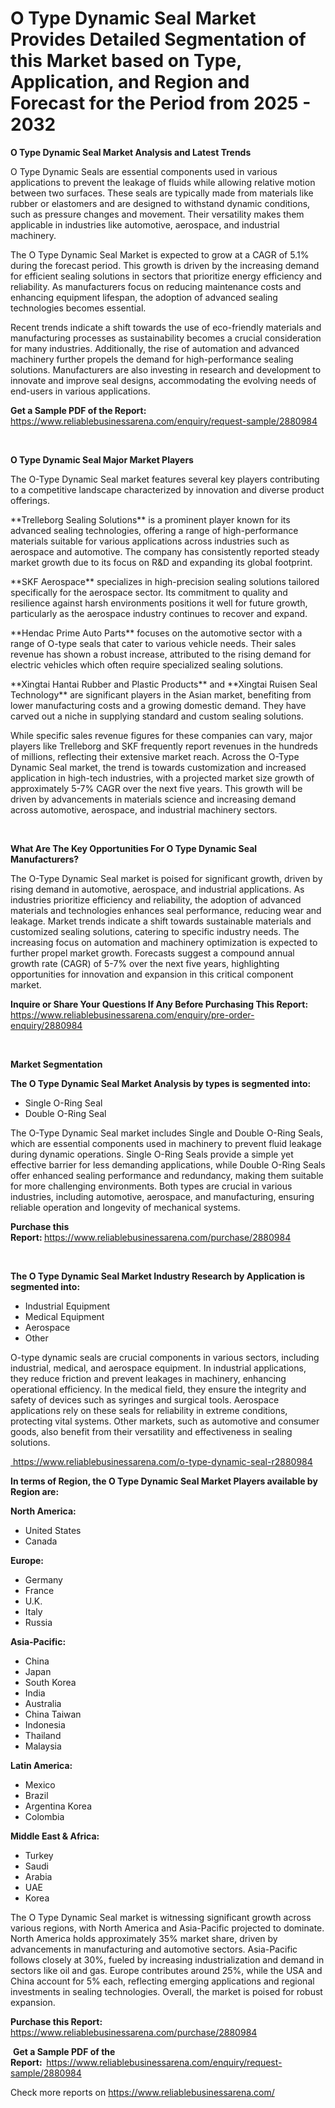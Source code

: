 <p><h1>O Type Dynamic Seal Market Provides Detailed Segmentation of this Market based on Type, Application, and Region and Forecast for the Period from 2025 - 2032</h1></p><p><strong>O Type Dynamic Seal Market Analysis and Latest Trends</strong></p>
<p><p>O Type Dynamic Seals are essential components used in various applications to prevent the leakage of fluids while allowing relative motion between two surfaces. These seals are typically made from materials like rubber or elastomers and are designed to withstand dynamic conditions, such as pressure changes and movement. Their versatility makes them applicable in industries like automotive, aerospace, and industrial machinery.</p><p>The O Type Dynamic Seal Market is expected to grow at a CAGR of 5.1% during the forecast period. This growth is driven by the increasing demand for efficient sealing solutions in sectors that prioritize energy efficiency and reliability. As manufacturers focus on reducing maintenance costs and enhancing equipment lifespan, the adoption of advanced sealing technologies becomes essential.</p><p>Recent trends indicate a shift towards the use of eco-friendly materials and manufacturing processes as sustainability becomes a crucial consideration for many industries. Additionally, the rise of automation and advanced machinery further propels the demand for high-performance sealing solutions. Manufacturers are also investing in research and development to innovate and improve seal designs, accommodating the evolving needs of end-users in various applications.</p></p>
<p><strong>Get a Sample PDF of the Report:&nbsp;</strong> <a href="https://www.reliablebusinessarena.com/enquiry/request-sample/2880984?utm_campaign=3055&utm_medium=2&utm_source=Github&utm_content=ia&utm_term=12032025&utm_id=o-type-dynamic-seal">https://www.reliablebusinessarena.com/enquiry/request-sample/2880984</a></p>
<p>&nbsp;</p>
<p><strong>O Type Dynamic Seal Major Market Players</strong></p>
<p><p>The O-Type Dynamic Seal market features several key players contributing to a competitive landscape characterized by innovation and diverse product offerings. </p><p>**Trelleborg Sealing Solutions** is a prominent player known for its advanced sealing technologies, offering a range of high-performance materials suitable for various applications across industries such as aerospace and automotive. The company has consistently reported steady market growth due to its focus on R&D and expanding its global footprint.</p><p>**SKF Aerospace** specializes in high-precision sealing solutions tailored specifically for the aerospace sector. Its commitment to quality and resilience against harsh environments positions it well for future growth, particularly as the aerospace industry continues to recover and expand.</p><p>**Hendac Prime Auto Parts** focuses on the automotive sector with a range of O-type seals that cater to various vehicle needs. Their sales revenue has shown a robust increase, attributed to the rising demand for electric vehicles which often require specialized sealing solutions.</p><p>**Xingtai Hantai Rubber and Plastic Products** and **Xingtai Ruisen Seal Technology** are significant players in the Asian market, benefiting from lower manufacturing costs and a growing domestic demand. They have carved out a niche in supplying standard and custom sealing solutions.</p><p>While specific sales revenue figures for these companies can vary, major players like Trelleborg and SKF frequently report revenues in the hundreds of millions, reflecting their extensive market reach. Across the O-Type Dynamic Seal market, the trend is towards customization and increased application in high-tech industries, with a projected market size growth of approximately 5-7% CAGR over the next five years. This growth will be driven by advancements in materials science and increasing demand across automotive, aerospace, and industrial machinery sectors.</p></p>
<p>&nbsp;</p>
<p><strong>What Are The Key Opportunities For O Type Dynamic Seal Manufacturers?</strong></p>
<p><p>The O-Type Dynamic Seal market is poised for significant growth, driven by rising demand in automotive, aerospace, and industrial applications. As industries prioritize efficiency and reliability, the adoption of advanced materials and technologies enhances seal performance, reducing wear and leakage. Market trends indicate a shift towards sustainable materials and customized sealing solutions, catering to specific industry needs. The increasing focus on automation and machinery optimization is expected to further propel market growth. Forecasts suggest a compound annual growth rate (CAGR) of 5-7% over the next five years, highlighting opportunities for innovation and expansion in this critical component market.</p></p>
<p><strong>Inquire or Share Your Questions If Any Before Purchasing This Report:</strong> <a href="https://www.reliablebusinessarena.com/enquiry/pre-order-enquiry/2880984?utm_campaign=3055&utm_medium=2&utm_source=Github&utm_content=ia&utm_term=12032025&utm_id=o-type-dynamic-seal">https://www.reliablebusinessarena.com/enquiry/pre-order-enquiry/2880984</a></p>
<p>&nbsp;</p>
<p><strong>Market Segmentation</strong></p>
<p><strong>The O Type Dynamic Seal Market Analysis by types is segmented into:</strong></p>
<p><ul><li>Single O-Ring Seal</li><li>Double O-Ring Seal</li></ul></p>
<p><p>The O-Type Dynamic Seal market includes Single and Double O-Ring Seals, which are essential components used in machinery to prevent fluid leakage during dynamic operations. Single O-Ring Seals provide a simple yet effective barrier for less demanding applications, while Double O-Ring Seals offer enhanced sealing performance and redundancy, making them suitable for more challenging environments. Both types are crucial in various industries, including automotive, aerospace, and manufacturing, ensuring reliable operation and longevity of mechanical systems.</p></p>
<p><strong>Purchase this Report:&nbsp;</strong><a href="https://www.reliablebusinessarena.com/purchase/2880984?utm_campaign=3055&utm_medium=2&utm_source=Github&utm_content=ia&utm_term=12032025&utm_id=o-type-dynamic-seal">https://www.reliablebusinessarena.com/purchase/2880984</a></p>
<p>&nbsp;</p>
<p><strong>The O Type Dynamic Seal Market Industry Research by Application is segmented into:</strong></p>
<p><ul><li>Industrial Equipment</li><li>Medical Equipment</li><li>Aerospace</li><li>Other</li></ul></p>
<p><p>O-type dynamic seals are crucial components in various sectors, including industrial, medical, and aerospace equipment. In industrial applications, they reduce friction and prevent leakages in machinery, enhancing operational efficiency. In the medical field, they ensure the integrity and safety of devices such as syringes and surgical tools. Aerospace applications rely on these seals for reliability in extreme conditions, protecting vital systems. Other markets, such as automotive and consumer goods, also benefit from their versatility and effectiveness in sealing solutions.</p></p>
<p><a href="https://www.reliablebusinessarena.com/o-type-dynamic-seal-r2880984?utm_campaign=3055&utm_medium=2&utm_source=Github&utm_content=ia&utm_term=12032025&utm_id=o-type-dynamic-seal">&nbsp;https://www.reliablebusinessarena.com/o-type-dynamic-seal-r2880984</a></p>
<p><strong>In terms of Region, the O Type Dynamic Seal Market Players available by Region are:</strong></p>
<p>
    <p> <strong> North America: </strong>
        <ul>
            <li>United States</li>
            <li>Canada</li>
        </ul>
        </p> 
    <p> <strong> Europe: </strong>
        <ul>
            <li>Germany</li>
            <li>France</li>
            <li>U.K.</li>
            <li>Italy</li>
            <li>Russia</li>
        </ul>
        </p> 
    <p> <strong> Asia-Pacific: </strong>
        <ul>
            <li>China</li>
            <li>Japan</li>
            <li>South Korea</li>
            <li>India</li>
            <li>Australia</li>
            <li>China Taiwan</li>
            <li>Indonesia</li>
            <li>Thailand</li>
            <li>Malaysia</li>
        </ul>
        </p> 
    <p> <strong> Latin America: </strong>
        <ul>
            <li>Mexico</li>
            <li>Brazil</li>
            <li>Argentina Korea</li>
            <li>Colombia</li>
        </ul>
        </p> 
    <p> <strong> Middle East & Africa: </strong>
        <ul>
            <li>Turkey</li>
            <li>Saudi</li>
            <li>Arabia</li>
            <li>UAE</li>
            <li>Korea</li>
        </ul>
    </p>
    </p>
<p><p>The O Type Dynamic Seal market is witnessing significant growth across various regions, with North America and Asia-Pacific projected to dominate. North America holds approximately 35% market share, driven by advancements in manufacturing and automotive sectors. Asia-Pacific follows closely at 30%, fueled by increasing industrialization and demand in sectors like oil and gas. Europe contributes around 25%, while the USA and China account for 5% each, reflecting emerging applications and regional investments in sealing technologies. Overall, the market is poised for robust expansion.</p></p>
<p><strong>Purchase this Report: </strong><a href="https://www.reliablebusinessarena.com/purchase/2880984?utm_campaign=3055&utm_medium=2&utm_source=Github&utm_content=ia&utm_term=12032025&utm_id=o-type-dynamic-seal">https://www.reliablebusinessarena.com/purchase/2880984</a></p>
<p>&nbsp;<strong>Get a Sample PDF of the Report:&nbsp;&nbsp;</strong><a href="https://www.reliablebusinessarena.com/enquiry/request-sample/2880984?utm_campaign=3055&utm_medium=2&utm_source=Github&utm_content=ia&utm_term=12032025&utm_id=o-type-dynamic-seal">https://www.reliablebusinessarena.com/enquiry/request-sample/2880984</a></p>
<p><strong></strong></p>
<p>Check more reports on <a href="https://www.reliablebusinessarena.com/?utm_campaign=3055&utm_medium=2&utm_source=Github&utm_content=ia&utm_term=12032025&utm_id=o-type-dynamic-seal">https://www.reliablebusinessarena.com/</a></p>